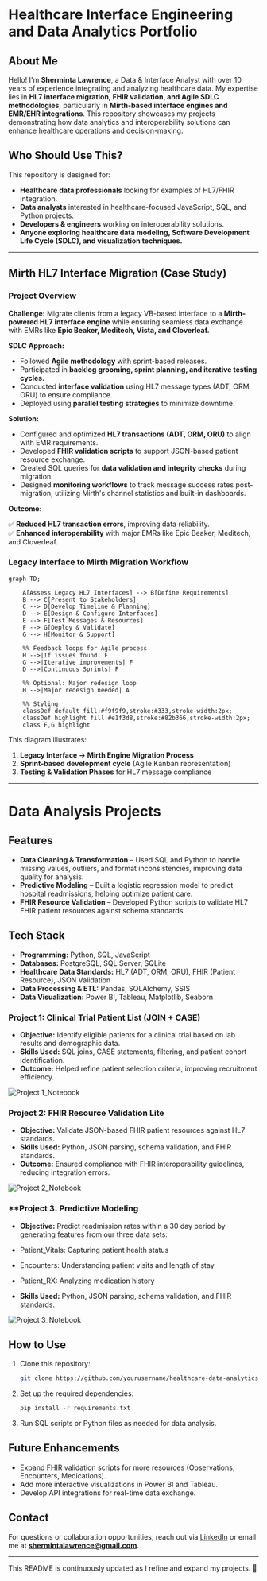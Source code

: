 # Healthcare Interface Engineering and Data Analytics Portfolio

## About Me

Hello! I'm **Sherminta Lawrence**, a Data & Interface Analyst with over 10 years of experience integrating and analyzing healthcare data. My expertise lies in **HL7 interface migration, FHIR validation, and Agile SDLC methodologies**, particularly in **Mirth-based interface engines and EMR/EHR integrations**. This repository showcases my projects demonstrating how data analytics and interoperability solutions can enhance healthcare operations and decision-making.

## Who Should Use This?

This repository is designed for:
- **Healthcare data professionals** looking for examples of HL7/FHIR integration.
- **Data analysts** interested in healthcare-focused JavaScript, SQL, and Python projects.
- **Developers & engineers** working on interoperability solutions.
- **Anyone exploring healthcare data modeling, Software Development Life Cycle (SDLC), and visualization techniques.**


---
## Mirth HL7 Interface Migration (Case Study)

### **Project Overview**
**Challenge:** Migrate clients from a legacy VB-based interface to a **Mirth-powered HL7 interface engine** while ensuring seamless data exchange with EMRs like **Epic Beaker, Meditech, Vista, and Cloverleaf.**

**SDLC Approach:**
- Followed **Agile methodology** with sprint-based releases.
- Participated in **backlog grooming, sprint planning, and iterative testing cycles.**
- Conducted **interface validation** using HL7 message types (ADT, ORM, ORU) to ensure compliance.
- Deployed using **parallel testing strategies** to minimize downtime.

**Solution:**
- Configured and optimized **HL7 transactions (ADT, ORM, ORU)** to align with EMR requirements.
- Developed **FHIR validation scripts** to support JSON-based patient resource exchange.
- Created SQL queries for **data validation and integrity checks** during migration.
- Designed **monitoring workflows** to track message success rates post-migration, utilizing Mirth's channel statistics and built-in dashboards.

**Outcome:**

✅ **Reduced HL7 transaction errors**, improving data reliability.  
✅ **Enhanced interoperability** with major EMRs like Epic Beaker, Meditech, and Cloverleaf.  

### **Legacy Interface to Mirth Migration Workflow**


```mermaid
graph TD;

    A[Assess Legacy HL7 Interfaces] --> B[Define Requirements]
    B --> C[Present to Stakeholders]
    C --> D[Develop Timeline & Planning]
    D --> E[Design & Configure Interfaces]
    E --> F[Test Messages & Resources]
    F --> G[Deploy & Validate]
    G --> H[Monitor & Support]

    %% Feedback loops for Agile process
    H -->|If issues found| F
    G -->|Iterative improvements| F
    D -->|Continuous Sprints| F

    %% Optional: Major redesign loop
    H -->|Major redesign needed| A

    %% Styling
    classDef default fill:#f9f9f9,stroke:#333,stroke-width:2px;
    classDef highlight fill:#e1f3d8,stroke:#82b366,stroke-width:2px;
    class F,G highlight
```


This diagram illustrates:
1. **Legacy Interface → Mirth Engine Migration Process**
2. **Sprint-based development cycle** (Agile Kanban representation)
3. **Testing & Validation Phases** for HL7 message compliance

---

# Data Analysis Projects 

## Features

- **Data Cleaning & Transformation** – Used SQL and Python to handle missing values, outliers, and format inconsistencies, improving data quality for analysis.
- **Predictive Modeling** – Built a logistic regression model to predict hospital readmissions, helping optimize patient care.
- **FHIR Resource Validation** – Developed Python scripts to validate HL7 FHIR patient resources against schema standards.


## Tech Stack

- **Programming:** Python, SQL, JavaScript
- **Databases:** PostgreSQL, SQL Server, SQLite
- **Healthcare Data Standards:** HL7 (ADT, ORM, ORU), FHIR (Patient Resource), JSON Validation
- **Data Processing & ETL:** Pandas, SQLAlchemy, SSIS
- **Data Visualization:** Power BI, Tableau, Matplotlib, Seaborn

### **Project 1: Clinical Trial Patient List (JOIN + CASE)**
- **Objective:** Identify eligible patients for a clinical trial based on lab results and demographic data.
- **Skills Used:** SQL joins, CASE statements, filtering, and patient cohort identification.
- **Outcome:** Helped refine patient selection criteria, improving recruitment efficiency.

![Project 1_Notebook](path_to_your_image.png)


### **Project 2: FHIR Resource Validation Lite**
- **Objective:** Validate JSON-based FHIR patient resources against HL7 standards.
- **Skills Used:** Python, JSON parsing, schema validation, and FHIR standards.
- **Outcome:** Ensured compliance with FHIR interoperability guidelines, reducing integration errors.

![Project 2_Notebook](path_to_your_image.png)

### **Project 3: Predictive Modeling

- **Objective:** Predict readmission rates within a 30 day period by generating features from our three data sets:

- Patient_Vitals: Capturing patient health status
- Encounters: Understanding patient visits and length of stay
- Patient_RX: Analyzing medication history


- **Skills Used:** Python, JSON parsing, schema validation, and FHIR standards.

![Project 3_Notebook](path_to_your_image.png)


## How to Use

1. Clone this repository:
   ```bash
   git clone https://github.com/yourusername/healthcare-data-analytics.git
   ```
2. Set up the required dependencies:
   ```bash
   pip install -r requirements.txt
   ```
3. Run SQL scripts or Python files as needed for data analysis.

## Future Enhancements
- Expand FHIR validation scripts for more resources (Observations, Encounters, Medications).
- Add more interactive visualizations in Power BI and Tableau.
- Develop API integrations for real-time data exchange.

## Contact
For questions or collaboration opportunities, reach out via [LinkedIn](https://linkedin.com/in/shermintalawrence) or email me at **shermintalawrence@gmail.com**.

---

This README is continuously updated as I refine and expand my projects. 🚀

